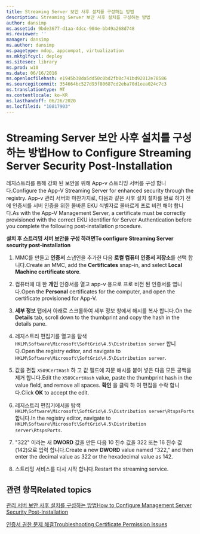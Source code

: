 ```yaml
---
title: Streaming Server 보안 사후 설치를 구성하는 방법
description: Streaming Server 보안 사후 설치를 구성하는 방법
author: dansimp
ms.assetid: 9bde3677-d1aa-4dcc-904e-bb49a268d748
ms.reviewer: ''
manager: dansimp
ms.author: dansimp
ms.pagetype: mdop, appcompat, virtualization
ms.mktglfcycl: deploy
ms.sitesec: library
ms.prod: w10
ms.date: 06/16/2016
ms.openlocfilehash: e1945b38da5dd50c0bd2fb0c741bd92012e78586
ms.sourcegitcommit: 354664bc527d93f80687cd2eba70d1eea024c7c3
ms.translationtype: MT
ms.contentlocale: ko-KR
ms.lasthandoff: 06/26/2020
ms.locfileid: "10817903"
---
```

# <span data-ttu-id="68994-103">Streaming Server 보안 사후 설치를 구성하는 방법</span><span class="sxs-lookup"><span data-stu-id="68994-103">How to Configure Streaming Server Security Post-Installation</span></span>


<span data-ttu-id="68994-104">레지스트리를 통해 강화 된 보안을 위해 App-v 스트리밍 서버를 구성 합니다.</span><span class="sxs-lookup"><span data-stu-id="68994-104">Configure the App-V Streaming Server for enhanced security through the registry.</span></span> <span data-ttu-id="68994-105">App-v 관리 서버와 마찬가지로, 다음과 같은 사후 설치 절차를 완료 하기 전에 인증서를 서버 인증을 위한 올바른 EKU 식별자로 올바르게 프로 비전 해야 합니다.</span><span class="sxs-lookup"><span data-stu-id="68994-105">As with the App-V Management Server, a certificate must be correctly provisioned with the correct EKU identifier for Server Authentication before you complete the following post-installation procedure.</span></span>

**<span data-ttu-id="68994-106">설치 후 스트리밍 서버 보안을 구성 하려면</span><span class="sxs-lookup"><span data-stu-id="68994-106">To configure Streaming Server security post-installation</span></span>**

1.  <span data-ttu-id="68994-107">MMC를 만들고 **인증서** 스냅인을 추가한 다음 **로컬 컴퓨터 인증서 저장소**를 선택 합니다.</span><span class="sxs-lookup"><span data-stu-id="68994-107">Create an MMC, add the **Certificates** snap-in, and select **Local Machine certificate store**.</span></span>

2.  <span data-ttu-id="68994-108">컴퓨터에 대 한 **개인** 인증서를 열고 app-v 용으로 프로 비전 된 인증서를 엽니다.</span><span class="sxs-lookup"><span data-stu-id="68994-108">Open the **Personal** certificates for the computer, and open the certificate provisioned for App-V.</span></span>

3.  <span data-ttu-id="68994-109">**세부 정보** 탭에서 아래로 스크롤하여 세부 정보 창에서 해시를 복사 합니다.</span><span class="sxs-lookup"><span data-stu-id="68994-109">On the **Details** tab, scroll down to the thumbprint and copy the hash in the details pane.</span></span>

4.  <span data-ttu-id="68994-110">레지스트리 편집기를 열고을 탐색 `HKLM\Software\Microsoft\SoftGrid\4.5\Distribution server` 합니다.</span><span class="sxs-lookup"><span data-stu-id="68994-110">Open the registry editor, and navigate to `HKLM\Software\Microsoft\SoftGrid\4.5\Distribution server`.</span></span>

5.  <span data-ttu-id="68994-111">값을 편집 `X509CertHash` 하 고 값 필드에 지문 해시를 붙여 넣은 다음 모든 공백을 제거 합니다.</span><span class="sxs-lookup"><span data-stu-id="68994-111">Edit the `X509CertHash` value, paste the thumbprint hash in the value field, and remove all spaces.</span></span> <span data-ttu-id="68994-112">**확인** 을 클릭 하 여 편집을 수락 합니다.</span><span class="sxs-lookup"><span data-stu-id="68994-112">Click **OK** to accept the edit.</span></span>

6.  <span data-ttu-id="68994-113">레지스트리 편집기에서을 탐색 `HKLM\Software\Microsoft\SoftGrid\4.5\Distribution server\RtspsPorts` 합니다.</span><span class="sxs-lookup"><span data-stu-id="68994-113">In the registry editor, navigate to `HKLM\Software\Microsoft\SoftGrid\4.5\Distribution server\RtspsPorts`.</span></span>

7.  <span data-ttu-id="68994-114">"322" 이라는 새 **DWORD** 값을 만든 다음 10 진수 값을 322 또는 16 진수 값 (142)으로 입력 합니다.</span><span class="sxs-lookup"><span data-stu-id="68994-114">Create a new **DWORD** value named "322," and then enter the decimal value as 322 or the hexadecimal value as 142.</span></span>

8.  <span data-ttu-id="68994-115">스트리밍 서비스를 다시 시작 합니다.</span><span class="sxs-lookup"><span data-stu-id="68994-115">Restart the streaming service.</span></span>

## <span data-ttu-id="68994-116">관련 항목</span><span class="sxs-lookup"><span data-stu-id="68994-116">Related topics</span></span>


[<span data-ttu-id="68994-117">관리 서버 보안 사후 설치를 구성하는 방법</span><span class="sxs-lookup"><span data-stu-id="68994-117">How to Configure Management Server Security Post-Installation</span></span>](how-to-configure-management-server-security-post-installation.md)

[<span data-ttu-id="68994-118">인증서 권한 문제 해결</span><span class="sxs-lookup"><span data-stu-id="68994-118">Troubleshooting Certificate Permission Issues</span></span>](troubleshooting-certificate-permission-issues.md)

 

 





